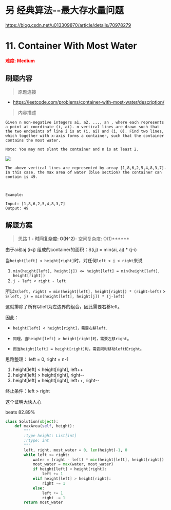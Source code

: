# 另 经典算法--最大存水量问题
https://blog.csdn.net/u013309870/article/details/70978279


# 11. Container With Most Water

**<font color=red>难度: Medium</font>**

## 刷题内容

> 原题连接

* https://leetcode.com/problems/container-with-most-water/description/

> 内容描述

```
Given n non-negative integers a1, a2, ..., an , where each represents a point at coordinate (i, ai). n vertical lines are drawn such that the two endpoints of line i is at (i, ai) and (i, 0). Find two lines, which together with x-axis forms a container, such that the container contains the most water.

Note: You may not slant the container and n is at least 2.
```
 
![](https://github.com/apachecn/awesome-algorithm/blob/master/images/011/question_11.jpg)

```
The above vertical lines are represented by array [1,8,6,2,5,4,8,3,7]. In this case, the max area of water (blue section) the container can contain is 49.

 

Example:

Input: [1,8,6,2,5,4,8,3,7]
Output: 49
```

## 解题方案

> 思路 1
******- 时间复杂度: O(N^2)******- 空间复杂度: O(1)******

由于ai和aj (i<j) 组成的container的面积：S(i,j) = min(ai, aj) * (j-i)



当```height[left] < height[right]```时，对任何```left < j < right```来说

1. ```min(height[left], height[j]) <= height[left] = min(height[left], height[right])```
2. ```j - left < right - left```

所以```S(left, right) = min(height[left], height[right]) * (right-left)``` > ```S(left, j) = min(height[left], height[j]) * (j-left)```

这就排除了所有以left为左边界的组合，因此需要右移left。

因此：
- ```height[left] < height[right]，需要右移left.```

- `同理，当height[left] > height[right]时，需要左移right`。

- `而当height[left] = height[right]时，需要同时移动left和right。`

思路整理：
left = 0, right = n-1
1. height[left] < height[right], left++
2. height[left] > height[right], right--
3. height[left] = height[right], left++, right--

终止条件：left > right

这个证明大快人心


beats 82.89%


```python
class Solution(object):
    def maxArea(self, height):
        """
        :type height: List[int]
        :rtype: int
        """
        left, right, most_water = 0, len(height)-1, 0
        while left <= right:
            water = (right - left) * min(height[left], height[right])
            most_water = max(water, most_water)
            if height[left] < height[right]:
                left += 1
            elif height[left] > height[right]:
                right -= 1
            else:
                left += 1
                right -= 1
        return most_water        
```
